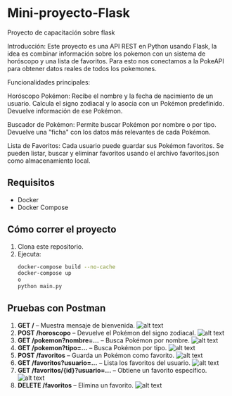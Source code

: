 # Mini-proyecto-Flask
Proyecto de capacitación sobre flask

Introducción:
Este proyecto es una API REST en Python usando Flask, la idea es combinar información sobre los pokemon con un sistema de horóscopo y una lista de favoritos.
Para esto nos conectamos a la PokeAPI para obtener datos reales de todos los pokemones.

Funcionalidades principales:

   Horóscopo Pokémon:
      Recibe el nombre y la fecha de nacimiento de un usuario.
      Calcula el signo zodiacal y lo asocia con un Pokémon predefinido.
      Devuelve información de ese Pokémon.

   Buscador de Pokémon:
      Permite buscar Pokémon por nombre o por tipo.
      Devuelve una "ficha" con los datos más relevantes de cada Pokémon.

   Lista de Favoritos:
      Cada usuario puede guardar sus Pokémon favoritos.
      Se pueden listar, buscar y eliminar favoritos usando el archivo favoritos.json como almacenamiento local.

## Requisitos
- Docker
- Docker Compose

## Cómo correr el proyecto
1. Clona este repositorio.
2. Ejecuta:
   ```bash
   docker-compose build --no-cache
   docker-compose up
   o
   python main.py


## Pruebas con Postman

1. **GET /** – Muestra mensaje de bienvenida.
![alt text](image.png)
2. **POST /horoscopo** – Devuelve el Pokémon del signo zodiacal.
![alt text](image-2.png)
3. **GET /pokemon?nombre=...** – Busca Pokémon por nombre.
![alt text](image-1.png)
4. **GET /pokemon?tipo=...** – Busca Pokémon por tipo.
![alt text](image-3.png)
5. **POST /favoritos** – Guarda un Pokémon como favorito.
![alt text](image-4.png)
6. **GET /favoritos?usuario=...** – Lista los favoritos del usuario.
![alt text](image-5.png)
7. **GET /favoritos/{id}?usuario=...** – Obtiene un favorito específico.
![alt text](image-6.png)
8. **DELETE /favoritos** – Elimina un favorito.
![alt text](image-7.png)